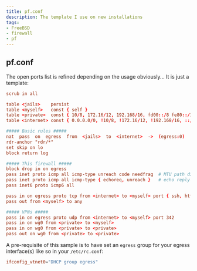 ```yaml
---
title: pf.conf
description: The template I use on new installations
tags:
- FreeBSD
- firewall
- pf
---
```


## pf.conf

The open ports list is refined depending on the usage obviously... It is just a template:

```conf
scrub in all

table <jails>    persist
table <myself>   const { self }
table <private>  const { 10/8, 172.16/12, 192.168/16, fd00::/8 fe80::/10 }
table <internet> const { 0.0.0.0/0, !10/8, !172.16/12, !192.168/16, ::/0, fe80::/10, !fd00::/8 }

##### Basic rules #####
nat  pass  on  egress  from  <jails>  to  <internet>  ->  (egress:0)
rdr-anchor "rdr/*"
set skip on lo
block return log

##### This firewall #####
block drop in on egress
pass inet proto icmp all icmp-type unreach code needfrag  # MTU path discovery
pass inet proto icmp all icmp-type { echoreq, unreach }   # echo reply
pass inet6 proto icmp6 all

pass in on egress proto tcp from <internet> to <myself> port { ssh, http, https, smtp, smtps, submission }
pass out from <myself> to any

##### VPNs #####
pass in on egress proto udp from <internet> to <myself> port 342
pass in on wg0 from <private> to <myself>
pass in on wg0 from <private> to <private>
pass out on wg0 from <private> to <private>
```

A pre-requisite of this sample is to have set an `egress` group for your egress interface(s) like so in your `/etc/rc.conf`:
```conf
ifconfig_vtnet0="DHCP group egress"
```
